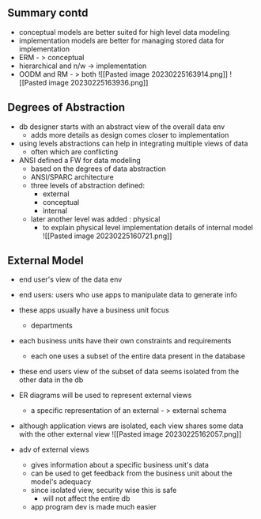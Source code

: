 ## Summary contd
- conceptual models are better suited for high level data modeling
- implementation models are better for managing stored data for implementation
- ERM - > conceptual
- hierarchical and n/w -> implementation
- OODM and RM - > both
![[Pasted image 20230225163914.png]]
![[Pasted image 20230225163936.png]]
## Degrees of Abstraction
- db designer starts with an abstract view of the overall data env
	- adds more details as design comes closer to implementation
- using levels abstractions can help in integrating multiple views of data
	- often which are conflicting
- ANSI defined a FW for data modeling
	- based on the degrees of data abstraction
	- ANSI/SPARC architecture
	- three levels of abstraction defined:
		- external
		- conceptual
		- internal
	- later another level was added : physical
		- to explain physical level implementation details of internal model
![[Pasted image 20230225160721.png]]

## External Model
- end user's view of the data env
- end users: users who use apps to manipulate data to generate info
- these apps usually have a business unit focus
	- departments
- each business units have their own constraints and requirements
	- each one uses a subset of the entire data present in the database
- these end users view of the subset of data seems isolated from the other data in the db
- ER diagrams will be used to represent external views
	- a specific representation of an external - > external schema
- although application views are isolated, each view shares some data with the other external view
![[Pasted image 20230225162057.png]]

- adv of external views
	- gives information about a specific business unit's data
	- can be used to get feedback from the business unit about the model's adequacy
	- since isolated view, security wise this is safe
		- will not affect the entire db
	- app program dev is made much easier


